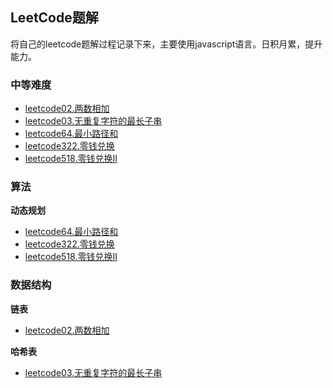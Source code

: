 ## LeetCode题解

将自己的leetcode题解过程记录下来，主要使用javascript语言。日积月累，提升能力。


### 中等难度
+ [leetcode02.两数相加](./notes/leetcode02.两数相加)
+ [leetcode03.无重复字符的最长子串](./notes/leetcode03.无重复字符的最长子串)
+ [leetcode64.最小路径和](./notes/leetcode64.最小路径和)
+ [leetcode322.零钱兑换](./notes/leetcode322.零钱兑换)
+ [leetcode518.零钱兑换II](./notes/leetcode518.零钱兑换II)

### 算法

**动态规划**
+ [leetcode64.最小路径和](./notes/leetcode64.最小路径和)
+ [leetcode322.零钱兑换](./notes/leetcode322.零钱兑换)
+ [leetcode518.零钱兑换II](./notes/leetcode518.零钱兑换II)


### 数据结构

**链表** 
+ [leetcode02.两数相加](./notes/leetcode02.两数相加)

**哈希表**
+ [leetcode03.无重复字符的最长子串](./notes/leetcode03.无重复字符的最长子串)
 
